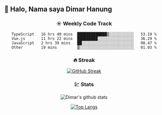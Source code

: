 ## 👋 Halo, Nama saya **Dimar Hanung**

<center>

### :sunny: Weekly Code Track
<!--START_SECTION:waka-->

```text
TypeScript   16 hrs 40 mins  █████████████▒░░░░░░░░░░░   53.19 %
Vue.js       11 hrs 22 mins  █████████░░░░░░░░░░░░░░░░   36.29 %
JavaScript   2 hrs 39 mins   ██░░░░░░░░░░░░░░░░░░░░░░░   08.47 %
Other        19 mins         ▒░░░░░░░░░░░░░░░░░░░░░░░░   01.03 %
```

<!--END_SECTION:waka-->

### :fire: Streak

[![GitHub Streak](http://github-readme-streak-stats.herokuapp.com?user=dimar-hanung)](https://git.io/streak-stats)

### :chart: Stats

![Dimar's github stats](https://github-readme-stats.vercel.app/api?username=dimar-hanung&show_icons=true&theme=vue)

[![Top Langs](https://github-readme-stats.vercel.app/api/top-langs/?username=dimar-hanung)](#)

</center>
